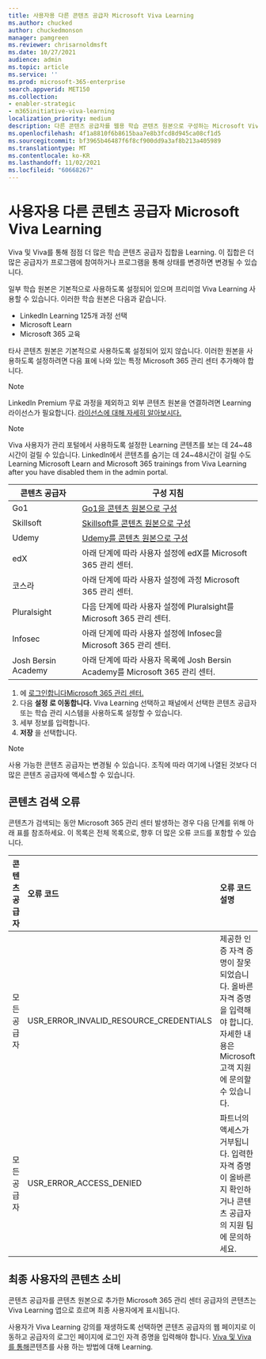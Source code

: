 ```yaml
---
title: 사용자용 다른 콘텐츠 공급자 Microsoft Viva Learning
ms.author: chucked
author: chuckedmonson
manager: pamgreen
ms.reviewer: chrisarnoldmsft
ms.date: 10/27/2021
audience: admin
ms.topic: article
ms.service: ''
ms.prod: microsoft-365-enterprise
search.appverid: MET150
ms.collection:
- enabler-strategic
- m365initiative-viva-learning
localization_priority: medium
description: 다른 콘텐츠 공급자를 웹용 학습 콘텐츠 원본으로 구성하는 Microsoft Viva Learning.
ms.openlocfilehash: 4f1a8810f6b8615baa7e8b3fcd8d945ca08cf1d5
ms.sourcegitcommit: bf3965b46487f6f8cf900dd9a3af8b213a405989
ms.translationtype: MT
ms.contentlocale: ko-KR
ms.lasthandoff: 11/02/2021
ms.locfileid: "60668267"
---
```

# <a name="add-other-content-providers-for-microsoft-viva-learning"></a>사용자용 다른 콘텐츠 공급자 Microsoft Viva Learning

Viva 및 Viva를 통해 점점 더 많은 학습 콘텐츠 공급자 집합을 Learning. 이 집합은 더 많은 공급자가 프로그램에 참여하거나 프로그램을 통해 상태를 변경하면 변경될 수 있습니다.

일부 학습 원본은 기본적으로 사용하도록 설정되어 있으며 프리미엄 Viva Learning 사용할 수 있습니다. 이러한 학습 원본은 다음과 같습니다.

- LinkedIn Learning 125개 과정 선택
- Microsoft Learn
- Microsoft 365 교육

타사 콘텐츠 원본은 기본적으로 사용하도록 설정되어 있지 않습니다. 이러한 원본을 사용하도록 설정하려면 [](content-sources-365-admin-center.md#configure-settings-for-the-learning-content-sources) 다음 표에 나와 있는 특정 Microsoft 365 관리 센터 추가해야 합니다.

>[!NOTE]
>LinkedIn Premium 무료 과정을 제외하고 외부 콘텐츠 원본을 연결하려면 Learning 라이선스가 필요합니다. [라이선스에 대해 자세히 알아보시다.](https://www.microsoft.com/microsoft-viva/learning)

>[!NOTE]
>Viva 사용자가 관리 포털에서 사용하도록 설정한 Learning 콘텐츠를 보는 데 24~48시간이 걸릴 수 있습니다. LinkedIn에서 콘텐츠를 숨기는 데 24~48시간이 걸릴 수도 Learning Microsoft Learn and Microsoft 365 trainings from Viva Learning after you have disabled them in the admin portal.

|콘텐츠 공급자  |구성 지침  |
|---------|---------|
|Go1     |[Go1을 콘텐츠 원본으로 구성](configure-go1-content-source.md)         |
|Skillsoft     |[Skillsoft를 콘텐츠 원본으로 구성](configure-skillsoft-content-source.md)         |
|Udemy   |[Udemy를 콘텐츠 원본으로 구성](configure-udemy-content-source.md)         |
|edX    |아래 단계에 따라 사용자 설정에 edX를 Microsoft 365 관리 센터.    |
|코스라    |아래 단계에 따라 사용자 설정에 과정 Microsoft 365 관리 센터.    |
|Pluralsight    |다음 단계에 따라 사용자 설정에 Pluralsight를 Microsoft 365 관리 센터.    |
|Infosec    |아래 단계에 따라 사용자 설정에 Infosec을 Microsoft 365 관리 센터.    |
|Josh Bersin Academy    |아래 단계에 따라 사용자 목록에 Josh Bersin Academy를 Microsoft 365 관리 센터.    |

1. 에 [로그인합니다Microsoft 365 관리 센터.](https://admin.microsoft.com)
2. 다음 **설정** **로 이동합니다.** Viva Learning 선택하고 패널에서 선택한 콘텐츠 공급자 또는 학습 관리 시스템을 사용하도록 설정할 수 있습니다.
3. 세부 정보를 입력합니다.
4. **저장** 을 선택합니다.

>[!NOTE]
>사용 가능한 콘텐츠 공급자는 변경될 수 있습니다. 조직에 따라 여기에 나열된 것보다 더 많은 콘텐츠 공급자에 액세스할 수 있습니다.

## <a name="content-ingestion-errors"></a>콘텐츠 검색 오류

콘텐츠가 검색되는 동안 Microsoft 365 관리 센터 발생하는 경우 다음 단계를 위해 아래 표를 참조하세요. 이 목록은 전체 목록으로, 향후 더 많은 오류 코드를 포함할 수 있습니다.

|콘텐츠 공급자 |오류 코드 |오류 코드 설명 |
|:----------------|:----------|:----------------------|
|모든 공급자 |USR_ERROR_INVALID_RESOURCE_CREDENTIALS |제공한 인증 자격 증명이 잘못되었습니다. 올바른 자격 증명을 입력해야 합니다. 자세한 내용은 Microsoft 고객 지원에 문의할 수 있습니다. |
|모든 공급자 |USR_ERROR_ACCESS_DENIED |파트너의 액세스가 거부됩니다. 입력한 자격 증명이 올바른지 확인하거나 콘텐츠 공급자의 지원 팀에 문의하세요. |

## <a name="content-consumption-for-end-users"></a>최종 사용자의 콘텐츠 소비

콘텐츠 공급자를 콘텐츠 원본으로 추가한 Microsoft 365 관리 센터 공급자의 콘텐츠는 Viva Learning 앱으로 흐르며 최종 사용자에게 표시됩니다.

사용자가 Viva Learning 강의를 재생하도록 선택하면 콘텐츠 공급자의 웹 페이지로 이동하고 공급자의 로그인 페이지에 로그인 자격 증명을 입력해야 합니다. [Viva 및 Viva를 통해](https://support.microsoft.com/office/01bfed12-c327-41e0-a68f-7fa527dcc98a)콘텐츠를 사용 하는 방법에 대해 Learning.
